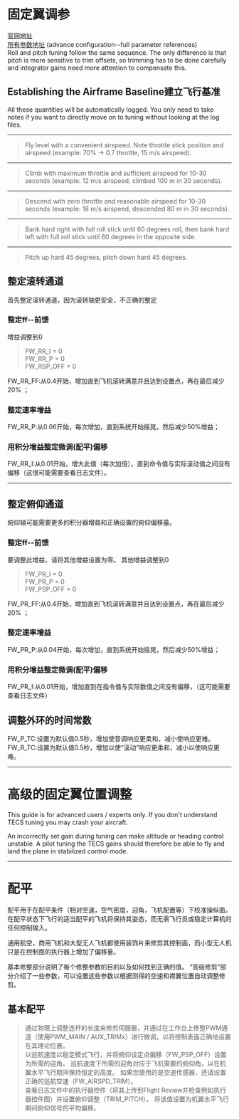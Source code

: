 # 固定翼调参 


[官网地址](https://docs.px4.io/master/zh/config_fw/pid_tuning_guide_fixedwing.html)  
[所有参数地址](https://docs.px4.io/master/en/advanced_config/parameter_reference.html)  (advance configuration--full parameter references)  
Roll and pitch tuning follow the same sequence. The only difference is that pitch is more sensitive to trim offsets, so trimming has to be done carefully and integrator gains need more attention to compensate this.  
## Establishing the Airframe Baseline建立飞行基准
All these quantities will be automatically logged. You only need to take notes if you want to directly move on to tuning without looking at the log files.
***
>Fly level with a convenient airspeed. Note throttle stick position and airspeed (example: 70% → 0.7 throttle, 15 m/s airspeed).  
***
>Climb with maximum throttle and sufficient airspeed for 10-30 seconds (example: 12 m/s airspeed, climbed 100 m in 30 seconds).
***
>Descend with zero throttle and reasonable airspeed for 10-30 seconds (example: 18 m/s airspeed, descended 80 m in 30 seconds).
***
>Bank hard right with full roll stick until 60 degrees roll, then bank hard left with full roll stick until 60 degrees in the opposite side.
***
>Pitch up hard 45 degrees, pitch down hard 45  degrees.  

## 整定滚转通道
首先整定滚转通道，因为滚转轴更安全，不正确的整定
### 整定ff--前馈
增益调整到0
> FW_RR_I = 0  
>FW_RR_P = 0  
> FW_RSP_OFF = 0  

FW_RR_FF:从0.4开始，增加直到飞机滚转满意并且达到设置点，再在最后减少20% ；  
### 整定速率增益
FW_RR_P:从0.06开始，每次增加，直到系统开始摇晃，然后减少50%增益；
### 用积分增益整定微调(配平)偏移
FW_RR_I:从0.01开始，增大此值（每次加倍），直到命令值与实际滚动值之间没有偏移（这很可能需要查看日志文件）。
****
## 整定俯仰通道  
俯仰轴可能需要更多的积分器增益和正确设置的俯仰偏移量。
### 整定ff--前馈  
要调整此增益，请将其他增益设置为零。
其他增益调整到0
>FW_PR_I = 0  
>FW_PR_P = 0  
>FW_PSP_OFF = 0

FW_PR_FF:从0.4开始，增加直到飞机滚转满意并且达到设置点，再在最后减少20% ；
### 整定速率增益
FW_PR_P:从0.04开始，每次增加，直到系统开始摇晃，然后减少50%增益；
### 用积分增益整定微调(配平)偏移
FW_PR_I:从0.01开始，增加直到在指令值与实际数值之间没有偏移，（这可能需要查看日志文件）

## 调整外环的时间常数
FW_P_TC:设置为默认值0.5秒，增加使音调响应更柔和，减小使响应更难。  
FW_R_TC:设置为默认值0.5秒，增加以使“滚动”响应更柔和，减小以使响应更难。
***
# 高级的固定翼位置调整  
This guide is for advanced users / experts only. If you don't understand TECS tuning you may crash your aircraft.

An incorrectly set gain during tuning can make altitude or heading control unstable. A pilot tuning the TECS gains should therefore be able to fly and land the plane in stabilized control mode.
***
# 配平  
配平用于在配平条件（相对空速，空气密度，迎角，飞机配置等）下校准操纵面。 在配平状态下飞行的适当配平的飞机将保持其姿态，而无需飞行员或稳定计算机的任何控制输入。

通用航空，商用飞机和大型无人飞机都使用装饰片来修剪其控制面，而小型无人机只是在控制面的执行器上增加了偏移量。

基本修整部分说明了每个修整参数的目的以及如何找到正确的值。  “高级修剪”部分介绍了一些参数，可以设置这些参数以根据测得的空速和襟翼位置自动调整修剪。

## 基本配平  
>通过物理上调整连杆的长度来修剪伺服器，并通过在工作台上修整PWM通道（使用PWM_MAIN / AUX_TRIMx）进行微调，以将控制表面正确地设置在其理论位置。  
>以巡航速度以稳定模式飞行，并将俯仰设定点偏移（FW_PSP_OFF）设置为所需的迎角。 巡航速度下所需的迎角对应于飞机需要的俯仰角，以在机翼水平飞行期间保持恒定的高度。 如果您使用的是空速传感器，还请设置正确的巡航空速（FW_AIRSPD_TRIM）。  
>查看日志文件中的执行器控件（将其上传到Flight Review并检查例如执行器控件图）并设置俯仰调整（TRIM_PITCH）。 将该值设置为机翼水平飞行期间俯仰信号的平均偏移。
